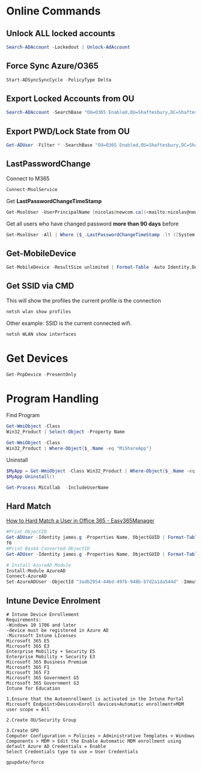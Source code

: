 # Online Commands

## Unlock ALL locked accounts

```powershell
Search-ADAccount -Lockedout | Unlock-AdAccount
```

## Force Sync Azure/O365

```powershell
Start-ADSyncSyncCycle -PolicyType Delta
```

## Export Locked Accounts from OU

```powershell
Search-ADAccount -SearchBase "OU=O365 Enabled,OU=Shaftesbury,DC=Shaftesbury,DC=local" -Lockedout | Export-Csv -NoTypeInformation -Path "C:\Locked_Export.csv"
```

## Export PWD/Lock State from OU

```powershell
Get-ADUser -Filter * -SearchBase "OU=O365 Enabled,OU=Shaftesbury,DC=Shaftesbury,DC=local" -Properties Created, LastLogonDate, LastBadPasswordAttempt, passwordlastset, passwordneverexpires, PasswordExpired, LockedOut, AccountLockoutTime, BadLogonCount | Select-Object Enabled, Created, Name, UserPrincipalName, PasswordExpired, Passwordneverexpires, passwordlastset, LockedOut, AccountLockoutTime, BadLogonCount, LastBadPasswordAttempt, LastLogonDate | Export-Csv -Path "C:\USR_LOCK_Export.csv" -NoTypeInformation
```

## LastPasswordChange

Connect to M365

```powershell
Connect-MsolService
```

Get **LastPasswordChangeTimeStamp**

```powershell
Get-MsolUser -UserPrincipalName [nicolas@newcom.ca](<mailto:nicolas@newcom.ca>) | Select DisplayName,UserPrincipalName,LastPasswordChangeTimeStamp
```

Get all users who have changed password **more than 90 days** before

```powershell
Get-MsolUser -All | Where {$_.LastPasswordChangeTimeStamp -lt ([System.DateTime]::Now).AddDays(-90)} | Sort-Object LastPasswordChangeTimeStamp -Descending | Select DisplayName,LastPasswordChangeTimeStamp
```

## Get-MobileDevice

```powershell
Get-MobileDevice -ResultSize unlimited | Format-Table -Auto Identity,DeviceAccessState,IsManaged,IsCompliant,IsDisabled,DeviceOS
```

## Get SSID via CMD

This will show the profiles the current profile is the connection

```powershell
netsh wlan show profiles
```

Other example: SSID is the current connected wifi.

```powershell
netsh WLAN show interfaces
```

# Get Devices

```powershell
Get-PnpDevice -PresentOnly
```

# Program Handling

Find Program

```powershell
Get-WmiObject -Class
Win32_Product | Select-Object -Property Name

Get-WmiObject -Class
Win32_Product | Where-Object{$_.Name -eq "MiShareApp"}
```

Uninstall

```powershell
$MyApp = Get-WmiObject -Class Win32_Product | Where-Object{$_.Name -eq "MiCollab"}
$MyApp.Uninstall()
```

```powershell
Get-Process MiCollab  -IncludeUserName
```

## Hard Match

[How to Hard Match a User in Office 365 - Easy365Manager](https://www.easy365manager.com/how-to-hard-match-a-user-in-office-365/)

```powershell
#Print ObjectID
Get-ADUser -Identity james.g -Properties Name, ObjectGUID | Format-Table -Property Name, ObjectGUID -AutoSize 9a7ed32a-0ab4-4d46-aa48-2d7d273334
f6
#Print Bas64 Converted ObjectID
Get-ADUser -Identity james.g -Properties Name, ObjectGUID | Format-Table -Property Name, ObjectGUID -AutoSize [system.convert]::ToBase64String((Get-ADUser -Identity james.g).Objectguid.tobytearray()) KtN+mrQKRk2qSC19JzM09g==

# Install AzureAD Module
Install-Module AzureAD
Connect-AzureAD
Set-AzureADUser -ObjectId "3adb2954-446d-497b-948b-b7d2a1da544d" -ImmutableId FU/dZaq8Q0Gawu+oayE0Cw==
```

## Intune Device Enrolment

```
# Intune Device Enrollement
Requirements:
-Windows 10 1706 and later
-device must be registered in Azure AD
-Microsoft Intune LIcenses
Microsoft 365 E5
Microsoft 365 E3
Enterprise Mobility + Security E5
Enterprise Mobility + Security E3
Microsoft 365 Business Premium
Microsoft 365 F1
Microsoft 365 F3
Microsoft 365 Government G5
Microsoft 365 Government G3
Intune for Education

1.Ensure that the Autoenrollment is activated in the Intune Portal
Microsoft Endpoint>Devices>Enroll devices>Automatic enrollment>MDM user scope = All

2.Create OU/Security Group

3.Create GPO
Computer Configuration > Policies > Administrative Templates > Windows Components > MDM > Edit the Enable Automatic MDM enrollment using default Azure AD Credentials = Enable
Select Credentials type to use = User Credentials

gpupdate/force
```
